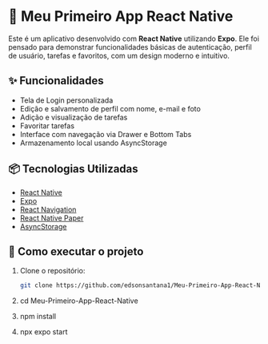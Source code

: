 # 📱 Meu Primeiro App React Native

Este é um aplicativo desenvolvido com **React Native** utilizando **Expo**. Ele foi pensado para demonstrar funcionalidades básicas de autenticação, perfil de usuário, tarefas e favoritos, com um design moderno e intuitivo.

## ✨ Funcionalidades

- Tela de Login personalizada
- Edição e salvamento de perfil com nome, e-mail e foto
- Adição e visualização de tarefas
- Favoritar tarefas
- Interface com navegação via Drawer e Bottom Tabs
- Armazenamento local usando AsyncStorage

## 📦 Tecnologias Utilizadas

- [React Native](https://reactnative.dev/)
- [Expo](https://expo.dev/)
- [React Navigation](https://reactnavigation.org/)
- [React Native Paper](https://callstack.github.io/react-native-paper/)
- [AsyncStorage](https://react-native-async-storage.github.io/async-storage/)

## 🚀 Como executar o projeto

1. Clone o repositório:
   ```bash
   git clone https://github.com/edsonsantana1/Meu-Primeiro-App-React-Native.git
2. cd Meu-Primeiro-App-React-Native

3. npm install

4. npx expo start
